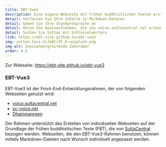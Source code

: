 ```yaml
---
title: EBT-Vue3
description: Eine eigene Webseite mit frühen buddhistischen Texten erstellen
detail: Verfassen Sie Ihre Inhalte in Markdown-Dateien
detail: Geben Sie Ihre Standardsprache an
detail: Hören Sie Audioaufnahmen, die von voice.suttacentral.net erzeugt wurden
detail: Suchen Sie Suttas mit Schlüsselwörtern
link: https://ebt-site.github.io/ebt-vue3
img: zoltan-tasi-CLJeQCr2F_A-unsplash.png
img-alt: Ineinandergreifende Zahnräder
order: 4.5
---
```


Zur Webseite: https://ebt-site.github.io/ebt-vue3

### EBT-Vue3

EBT-Vue3 ist der Front-End-Entwicklungsrahmen, der von folgenden Webseiten genutzt wird:

* [voice.suttacentral.net](https://voice.suttacentral.net)
* [sc-voice.net](https://sc-voice.net)
* [Dhammaregen](https://dhammaregen.net)

Der Rahmen unterstützt das Erstellen von individuellen Webseiten auf der Grundlage der frühen buddhistischen Texte (FBT), die von [SuttaCentral](https://suttacentral.net) bezogen werden. Webseiten, die den EBT-Vue3-Rahmen benutzen, können mittels Markdown-Dateien nach Wunsch individuell angepasst werden.

